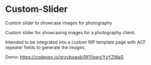 # Custom-Slider
Custom slider to showcase images for photography

Custom slider for showcasing images for a photography client. 

Intended to be integrated into a custom WP template page with ACF repeater fields to generate the images. 

Demo: https://codepen.io/grzybowski1911/pen/YzYZWaG
